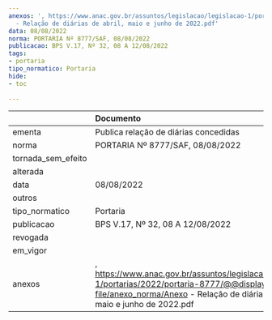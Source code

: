 ```yaml
---
anexos: ', https://www.anac.gov.br/assuntos/legislacao/legislacao-1/portarias/2022/portaria-8777/@@display-file/anexo_norma/Anexo
  - Relação de diárias de abril, maio e junho de 2022.pdf'
data: 08/08/2022
norma: PORTARIA Nº 8777/SAF, 08/08/2022
publicacao: BPS V.17, Nº 32, 08 A 12/08/2022
tags:
- portaria
tipo_normatico: Portaria
hide: 
- toc 
 
---
```


|                    | Documento                                                                                                                                                                        |
|:-------------------|:---------------------------------------------------------------------------------------------------------------------------------------------------------------------------------|
| ementa             | Publica relação de diárias concedidas                                                                                                                                            |
| norma              | PORTARIA Nº 8777/SAF, 08/08/2022                                                                                                                                                 |
| tornada_sem_efeito |                                                                                                                                                                                  |
| alterada           |                                                                                                                                                                                  |
| data               | 08/08/2022                                                                                                                                                                       |
| outros             |                                                                                                                                                                                  |
| tipo_normatico     | Portaria                                                                                                                                                                         |
| publicacao         | BPS V.17, Nº 32, 08 A 12/08/2022                                                                                                                                                 |
| revogada           |                                                                                                                                                                                  |
| em_vigor           |                                                                                                                                                                                  |
| anexos             | , https://www.anac.gov.br/assuntos/legislacao/legislacao-1/portarias/2022/portaria-8777/@@display-file/anexo_norma/Anexo - Relação de diárias de abril, maio e junho de 2022.pdf |